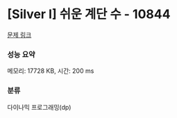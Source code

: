 # [Silver I] 쉬운 계단 수 - 10844 

[문제 링크](https://www.acmicpc.net/problem/10844) 

### 성능 요약

메모리: 17728 KB, 시간: 200 ms

### 분류

다이나믹 프로그래밍(dp)

